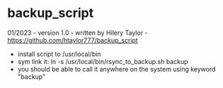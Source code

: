 # backup_script
01/2023 - version 1.0 - written by Hilery Taylor - https://github.com/htaylor777/backup_script
 - install script to /usr/local/bin 
 - sym link it: ln -s /usr/local/bin/rsync_to_backup.sh backup
 - you should be able to call it anywhere on the system using keyword "backup"